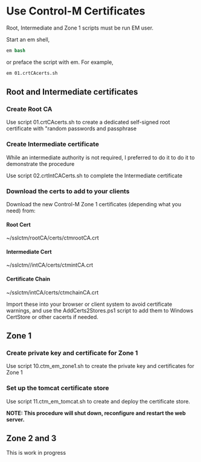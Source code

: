 # Use Control-M Certificates

Root, Intermediate and Zone 1 scripts must be run EM user.

Start an em shell, 

```tcsh
em bash
```

or preface the script with em. For example,

```tcsh
em 01.crtCAcerts.sh
```

## Root and Intermediate certificates

### Create Root CA

Use script 01.crtCAcerts.sh to create a dedicated self-signed root certificate with "random passwords and passphrase

### Create Intermediate certificate

While an intermediate authority is not required, I preferred to do it to do it to demonstrate the procedure

Use script 02.crtIntCACerts.sh to complete the Intermediate certificate

### Download the certs to add to your clients

Download the new Control-M Zone 1 certificates (depending what you need) from:

#### Root Cert

~/sslctm/rootCA/certs/ctmrootCA.crt

#### Intermediate Cert

~/sslctm//intCA/certs/ctmintCA.crt

#### Certificate Chain

~/sslctm/intCA/certs/ctmchainCA.crt

Import these into your browser or client system to avoid certificate warnings, and use the AddCerts2Stores.ps1 script to add them to Windows CertStore or other cacerts if needed.

## Zone 1

### Create private key and certificate for Zone 1

Use script 10.ctm_em_zone1.sh to create the private key and certificates for Zone 1

### Set up the tomcat certificate store

Use script 11.ctm_em_tomcat.sh to create and deploy the certificate store.

**NOTE: This procedure will shut down, reconfigure and restart the web server.**

## Zone 2 and 3

This is work in progress
